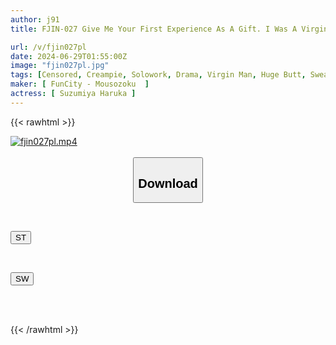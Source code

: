 ```yaml
---
author: j91
title: FJIN-027 Give Me Your First Experience As A Gift. I Was A Virgin In The Countryside, But My Naughty Childhood Friend Came Back To My House And I Had Sex With Her For 7 Days During Summer Vacation. She Didn't Give In To Any Temptation And Kept Her Virginity... Let's Make This The Best Event For My Precious Virgin Graduation! Aya Konami

url: /v/fjin027pl
date: 2024-06-29T01:55:00Z
image: "fjin027pl.jpg"
tags: [Censored, Creampie, Solowork, Drama, Virgin Man, Huge Butt, Sweat	]
maker: [ FunCity - Mousozoku  ]
actress: [ Suzumiya Haruka ]
---
```



{{< rawhtml >}}

<div class="video" data-videoid="kzZbOGGw3xcO22m">
    <a href="javascript:;">
        <img src="/v/fjin027pl/fjin027pl.jpg" width="WIDTH" height="HEIGHT" alt="fjin027pl.mp4" loading="lazy">
    </a>
</div>

<script type="text/javascript" src="https://j91.asia/asset/on-demand-st.js"></script>

<br>
  <link rel="stylesheet" href="https://j91.asia/asset/bs5.css">
  
  <center>
  <button class="btn btn-primary" type="button" data-bs-toggle="collapse" data-bs-target=".multi-collapse" aria-expanded="false" aria-controls="multiCollapseExample1 multiCollapseExample2"><h2>Download</h2></button></center>
</p>
<div class="row">
  <div class="col">
    <div class="collapse multi-collapse" id="multiCollapseExample1">
      <div class="card card-body">
	      	      <br>
<div class="buttons">  
<p><a href="/v/fjin027pl/st.html" target="_blank"><button class="btn-hover color-3"><i class="fa fa-download"></i> ST</button></a></p></div>
    </div>
  </div>
</div>
  <div class="col">
    <div class="collapse multi-collapse" id="multiCollapseExample2">
      <div class="card card-body">
	      <br>
<div class="buttons">
<p><a href="/v/fjin027pl/sw.html" target="_blank"><button class="btn-hover color-2"><i class="fa fa-download"></i> SW</button></a></p></div>
<br><br>
      </div>
    </div>
  </div>
</div>

{{< /rawhtml >}}
